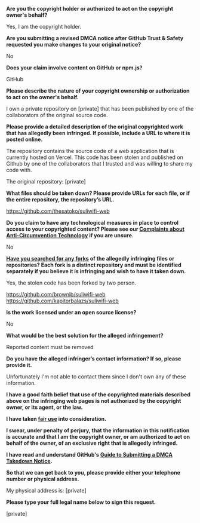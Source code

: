 **Are you the copyright holder or authorized to act on the copyright owner's behalf?**

Yes, I am the copyright holder.

**Are you submitting a revised DMCA notice after GitHub Trust & Safety requested you make changes to your original notice?**

No

**Does your claim involve content on GitHub or npm.js?**

GitHub

**Please describe the nature of your copyright ownership or authorization to act on the owner's behalf.**

I own a private repository on [private] that has been published by one of the collaborators of the original source code.

**Please provide a detailed description of the original copyrighted work that has allegedly been infringed. If possible, include a URL to where it is posted online.**

The repository contains the source code of a web application that is currently hosted on Vercel. This code has been stolen and published on Github by one of the collaborators that I trusted and was willing to share my code with.

The original repository: [private]

**What files should be taken down? Please provide URLs for each file, or if the entire repository, the repository’s URL.**

https://github.com/thesatoko/suliwifi-web

**Do you claim to have any technological measures in place to control access to your copyrighted content? Please see our <a href="https://docs.github.com/articles/guide-to-submitting-a-dmca-takedown-notice#complaints-about-anti-circumvention-technology">Complaints about Anti-Circumvention Technology</a> if you are unsure.**

No

**<a href="https://docs.github.com/articles/dmca-takedown-policy#b-what-about-forks-or-whats-a-fork">Have you searched for any forks</a> of the allegedly infringing files or repositories? Each fork is a distinct repository and must be identified separately if you believe it is infringing and wish to have it taken down.**

Yes, the stolen code has been forked by two person.

https://github.com/brownib/suliwifi-web  
https://github.com/kapitorbalazs/suliwifi-web

**Is the work licensed under an open source license?**

No

**What would be the best solution for the alleged infringement?**

Reported content must be removed

**Do you have the alleged infringer’s contact information? If so, please provide it.**

Unfortunately I'm not able to contact them since I don't own any of these information.

**I have a good faith belief that use of the copyrighted materials described above on the infringing web pages is not authorized by the copyright owner, or its agent, or the law.**

**I have taken <a href="https://www.lumendatabase.org/topics/22">fair use</a> into consideration.**

**I swear, under penalty of perjury, that the information in this notification is accurate and that I am the copyright owner, or am authorized to act on behalf of the owner, of an exclusive right that is allegedly infringed.**

**I have read and understand GitHub's <a href="https://docs.github.com/articles/guide-to-submitting-a-dmca-takedown-notice/">Guide to Submitting a DMCA Takedown Notice</a>.**

**So that we can get back to you, please provide either your telephone number or physical address.**

My physical address is: [private]

**Please type your full legal name below to sign this request.**

[private]
